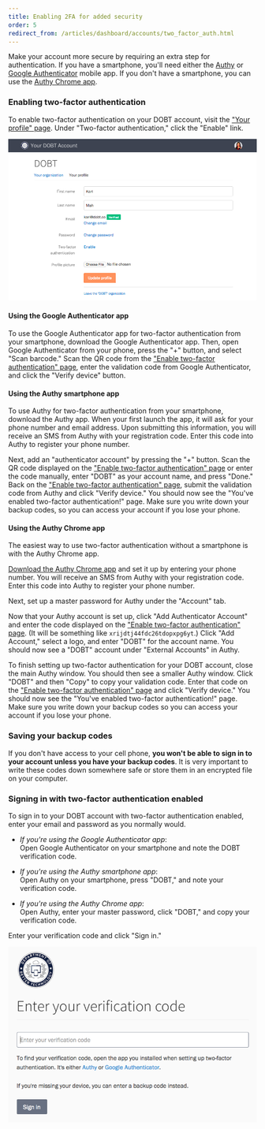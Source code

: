 ```yaml
---
title: Enabling 2FA for added security
order: 5
redirect_from: /articles/dashboard/accounts/two_factor_auth.html
---
```


Make your account more secure by requiring an extra step for authentication. If you have a smartphone, you'll need either the [Authy](https://www.authy.com/) or [Google Authenticator](https://support.google.com/accounts/answer/1066447?hl=en) mobile app. If you don't have a smartphone, you can use the [Authy Chrome app](https://chrome.google.com/webstore/detail/authy/gaedmjdfmmahhbjefcbgaolhhanlaolb).

### Enabling two-factor authentication

To enable two-factor authentication on your DOBT account, visit the ["Your profile" page](https://dashboard.dobt.co/account/). Under "Two-factor authentication," click the "Enable" link.

![enable 2fa](../images/enable_2fa.png)

#### Using the Google Authenticator app

To use the Google Authenticator app for two-factor authentication from your smartphone, download the Google Authenticator app. Then, open Google Authenticator from your phone, press the "+" button, and select "Scan barcode." Scan the QR code from the ["Enable two-factor authentication" page](https://dashboard.dobt.co/account/two_factor/), enter the validation code from Google Authenticator, and click the "Verify device" button.

#### Using the Authy smartphone app

To use Authy for two-factor authentication from your smartphone, download the Authy app. When your first launch the app, it will ask for your phone number and email address. Upon submitting this information, you will receive an SMS from Authy with your registration code. Enter this code into Authy to register your phone number.

Next, add an "authenticator account" by pressing the "+" button. Scan the QR code displayed on the ["Enable two-factor authentication" page](https://dashboard.dobt.co/account/two_factor/) or enter the code manually, enter "DOBT" as your account name, and press "Done." Back on the ["Enable two-factor authentication" page](https://dashboard.dobt.co/account/two_factor/), submit the validation code from Authy and click "Verify device." You should now see the "You've enabled two-factor authentication!" page. Make sure you write down your backup codes, so you can access your account if you lose your phone.

#### Using the Authy Chrome app

The easiest way to use two-factor authentication without a smartphone is with the Authy Chrome app.

[Download the Authy Chrome app](https://chrome.google.com/webstore/detail/authy/gaedmjdfmmahhbjefcbgaolhhanlaolb) and set it up by entering your phone number. You will receive an SMS from Authy with your registration code. Enter this code into Authy to register your phone number.

Next, set up a master password for Authy under the "Account" tab.

Now that your Authy account is set up, click "Add Authenticator Account" and enter the code displayed on the ["Enable two-factor authentication" page](https://dashboard.dobt.co/account/two_factor/). (It will be something like `xrijdtj44fdc26tdopxpg6yt`.) Click "Add Account," select a logo, and enter "DOBT" for the account name. You should now see a "DOBT" account under "External Accounts" in Authy.

To finish setting up two-factor authentication for your DOBT account, close the main Authy window. You should then see a smaller Authy window. Click "DOBT" and then "Copy" to copy your validation code. Enter that code on the ["Enable two-factor authentication" page](https://dashboard.dobt.co/account/two_factor/) and click "Verify device." You should now see the "You've enabled two-factor authentication!" page. Make sure you write down your backup codes so you can access your account if you lose your phone.

### Saving your backup codes

If you don't have access to your cell phone, **you won't be able to sign in to your account unless you have your backup codes**. It is very important to write these codes down somewhere safe or store them in an encrypted file on your computer.

### Signing in with two-factor authentication enabled

To sign in to your DOBT account with two-factor authentication enabled, enter your email and password as you normally would.

- *If you're using the Google Authenticator app*:  
Open Google Authenticator on your smartphone and note the DOBT verification code.

- *If you're using the Authy smartphone app*:  
Open Authy on your smartphone, press "DOBT," and note your verification code.

- *If you're using the Authy Chrome app*:  
Open Authy, enter your master password, click "DOBT," and copy your verification code.

Enter your verification code and click "Sign in."

![login with 2fa](../images/2fa_login_verify.png)
